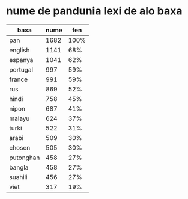 # nume de pandunia lexi de alo baxa

| baxa  | nume  | fen |
|-------|-------|-----|
| pan | 1682 | 100% |
| english | 1141 | 68% |
| espanya | 1041 | 62% |
| portugal | 997 | 59% |
| france | 991 | 59% |
| rus | 869 | 52% |
| hindi | 758 | 45% |
| nipon | 687 | 41% |
| malayu | 624 | 37% |
| turki | 522 | 31% |
| arabi | 509 | 30% |
| chosen | 505 | 30% |
| putonghan | 458 | 27% |
| bangla | 458 | 27% |
| suahili | 456 | 27% |
| viet | 317 | 19% |

